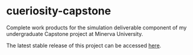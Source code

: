 # cueriosity-capstone
Complete work products for the simulation deliverable component of my undergraduate Capstone project at Minerva University.

The latest stable release of this project can be accessed [here](https://capstone.austinperzben.com/).
